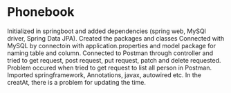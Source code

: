 # Phonebook
Initialized in springboot and added dependencies (spring web, MySQl driver, Spring Data JPA).
Created the packages and classes
Connected with MySQL by connectoin with application.properties and model package for naming table and column.
Connected to Postman through controller and tried to get request, post request, put request, patch and delete requested. 
Problem occured when tried to get request to list all person in Postman.
Imported springframework, Annotations, javax, autowired etc.
In the creatAt, there is a problem for updating the time.
